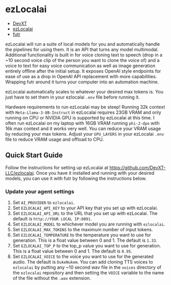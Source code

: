 # ezLocalai

- [DevXT](https://devxt.com)
- [ezLocalai](https://github.com/DevXT-LLC/ezlocalai)
- [futr](https://github.com/pmcvay1003/futr)

ezLocalai will run a suite of local models for you and automatically handle the pipelines for using them. It is an API that turns any model multimodal. Additional functionality is built in for voice cloning text to speech (drop in a ~10 second voice clip of the person you want to clone the voice of) and a voice to text for easy voice communication as well as image generation entirely offline after the initial setup. It exposes OpenAI style endpoints for ease of use as a drop in OpenAI API replacement with more capabilities. Wrapping futr around it turns your computer into an automation machine.

ezLocalai automatically scales to whatever your desired max tokens is. You just have to set them in your ezlocalai `.env` file before running it.

Hardware requirements to run ezLocalai may be steep! Running 32k context with `Meta-Llama-3-8B-Instruct` in ezLocalai requires 23GB VRAM and only running on CPU or NVIDIA GPU is supported by ezLocalai at this time. I often run ezLocalai on my laptop with 16GB VRAM running `phi-2-dpo` with 16k max context and it works very well. You can reduce your VRAM usage by reducing your max tokens. Adjust your `GPU_LAYERS` in your ezLocalai `.env` file to reduce VRAM usage and offload to CPU.

## Quick Start Guide

Follow the instructions for setting up ezLocalai at <https://github.com/DevXT-LLC/ezlocalai>. Once you have it installed and running with your desired models, you can use it with futr by following the instructions below.

### Update your agent settings

1. Set `AI_PROVIDER` to `ezlocalai`.
2. Set `EZLOCALAI_API_KEY` to your API key that you set up with ezLocalai.
3. Set `EZLOCALAI_API_URL` to the URL that you set up with ezLocalai. The default is `http://YOUR LOCAL IP:8091`.
4. Set `EZLOCALAI_MODEL` to whichever model you are running with `ezlocalai`.
5. Set `EZLOCALAI_MAX_TOKENS` to the maximum number of input tokens.
6. Set `EZLOCALAI_TEMPERATURE` to the temperature you want to use for generation. This is a float value between 0 and 1. The default is `1.33`.
7. Set `EZLOCALAI_TOP_P` to the top_p value you want to use for generation. This is a float value between 0 and 1. The default is `0.95`.
8. Set `EZLOCALAI_VOICE` to the voice you want to use for the generated audio. The default is `DukeNukem`. You can add cloning TTS voices to `ezlocalai` by putting any ~10 second wav file in the `voices` directory of the `ezlocalai` repository and then setting the `VOICE` variable to the name of the file without the `.wav` extension.
